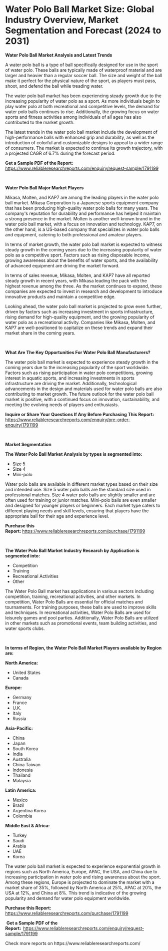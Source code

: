 <p><h1>Water Polo Ball Market Size: Global Industry Overview, Market Segmentation and Forecast (2024 to 2031)</h1></p><p><strong>Water Polo Ball Market Analysis and Latest Trends</strong></p>
<p><p>A water polo ball is a type of ball specifically designed for use in the sport of water polo. These balls are typically made of waterproof material and are larger and heavier than a regular soccer ball. The size and weight of the ball make it perfect for the physical nature of the sport, as players must pass, shoot, and defend the ball while treading water.</p><p>The water polo ball market has been experiencing steady growth due to the increasing popularity of water polo as a sport. As more individuals begin to play water polo at both recreational and competitive levels, the demand for water polo balls continues to rise. Additionally, the growing focus on water sports and fitness activities among individuals of all ages has also contributed to the market growth.</p><p>The latest trends in the water polo ball market include the development of high-performance balls with enhanced grip and durability, as well as the introduction of colorful and customizable designs to appeal to a wider range of consumers. The market is expected to continue its growth trajectory, with a projected CAGR of 6.7% during the forecast period.</p></p>
<p><strong>Get a Sample PDF of the Report:&nbsp;</strong> <a href="https://www.reliableresearchreports.com/enquiry/request-sample/1791199">https://www.reliableresearchreports.com/enquiry/request-sample/1791199</a></p>
<p>&nbsp;</p>
<p><strong>Water Polo Ball Major Market Players</strong></p>
<p><p>Mikasa, Molten, and KAP7 are among the leading players in the water polo ball market. Mikasa Corporation is a Japanese sports equipment company that has been producing high-quality water polo balls for many years. The company's reputation for durability and performance has helped it maintain a strong presence in the market. Molten is another well-known brand in the water polo ball market, with a focus on innovation and technology. KAP7, on the other hand, is a US-based company that specializes in water polo balls and equipment, catering to both professional and amateur players.</p><p>In terms of market growth, the water polo ball market is expected to witness steady growth in the coming years due to the increasing popularity of water polo as a competitive sport. Factors such as rising disposable income, growing awareness about the benefits of water sports, and the availability of advanced equipment are driving the market forward.</p><p>In terms of sales revenue, Mikasa, Molten, and KAP7 have all reported steady growth in recent years, with Mikasa leading the pack with the highest revenue among the three. As the market continues to expand, these companies are expected to invest in research and development to introduce innovative products and maintain a competitive edge.</p><p>Looking ahead, the water polo ball market is projected to grow even further, driven by factors such as increasing investment in sports infrastructure, rising demand for high-quality equipment, and the growing popularity of water polo as a recreational activity. Companies like Mikasa, Molten, and KAP7 are well-positioned to capitalize on these trends and expand their market share in the coming years.</p></p>
<p>&nbsp;</p>
<p><strong>What Are The Key Opportunities For Water Polo Ball Manufacturers?</strong></p>
<p><p>The water polo ball market is expected to experience steady growth in the coming years due to the increasing popularity of the sport worldwide. Factors such as rising participation in water polo competitions, growing interest in aquatic sports, and increasing investments in sports infrastructure are driving the market. Additionally, technological advancements in the design and materials used for water polo balls are also contributing to market growth. The future outlook for the water polo ball market is positive, with a continued focus on innovation, sustainability, and meeting the evolving needs of players and enthusiasts.</p></p>
<p><strong>Inquire or Share Your Questions If Any Before Purchasing This Report:</strong> <a href="https://www.reliableresearchreports.com/enquiry/pre-order-enquiry/1791199">https://www.reliableresearchreports.com/enquiry/pre-order-enquiry/1791199</a></p>
<p>&nbsp;</p>
<p><strong>Market Segmentation</strong></p>
<p><strong>The Water Polo Ball Market Analysis by types is segmented into:</strong></p>
<p><ul><li>Size 5</li><li>Size 4</li><li>Mini-polo</li></ul></p>
<p><p>Water polo balls are available in different market types based on their size and intended use. Size 5 water polo balls are the standard size used in professional matches. Size 4 water polo balls are slightly smaller and are often used for training or junior matches. Mini-polo balls are even smaller and designed for younger players or beginners. Each market type caters to different playing needs and skill levels, ensuring that players have the appropriate ball for their age and experience level.</p></p>
<p><strong>Purchase this Report:&nbsp;</strong><a href="https://www.reliableresearchreports.com/purchase/1791199">https://www.reliableresearchreports.com/purchase/1791199</a></p>
<p>&nbsp;</p>
<p><strong>The Water Polo Ball Market Industry Research by Application is segmented into:</strong></p>
<p><ul><li>Competition</li><li>Training</li><li>Recreational Activities</li><li>Other</li></ul></p>
<p><p>The Water Polo Ball market has applications in various sectors including competition, training, recreational activities, and other markets. In competition, Water Polo Balls are essential for official matches and tournaments. For training purposes, these balls are used to improve skills and techniques. In recreational activities, Water Polo Balls are used for leisurely games and pool parties. Additionally, Water Polo Balls are utilized in other markets such as promotional events, team building activities, and water sports clubs.</p></p>
<p>&nbsp;</p>
<p><strong>In terms of Region, the Water Polo Ball Market Players available by Region are:</strong></p>
<p>
    <p> <strong> North America: </strong>
        <ul>
            <li>United States</li>
            <li>Canada</li>
        </ul>
        </p> 
    <p> <strong> Europe: </strong>
        <ul>
            <li>Germany</li>
            <li>France</li>
            <li>U.K.</li>
            <li>Italy</li>
            <li>Russia</li>
        </ul>
        </p> 
    <p> <strong> Asia-Pacific: </strong>
        <ul>
            <li>China</li>
            <li>Japan</li>
            <li>South Korea</li>
            <li>India</li>
            <li>Australia</li>
            <li>China Taiwan</li>
            <li>Indonesia</li>
            <li>Thailand</li>
            <li>Malaysia</li>
        </ul>
        </p> 
    <p> <strong> Latin America: </strong>
        <ul>
            <li>Mexico</li>
            <li>Brazil</li>
            <li>Argentina Korea</li>
            <li>Colombia</li>
        </ul>
        </p> 
    <p> <strong> Middle East & Africa: </strong>
        <ul>
            <li>Turkey</li>
            <li>Saudi</li>
            <li>Arabia</li>
            <li>UAE</li>
            <li>Korea</li>
        </ul>
    </p>
    </p>
<p><p>The water polo ball market is expected to experience exponential growth in regions such as North America, Europe, APAC, the USA, and China due to increasing participation in water polo and rising awareness about the sport. Among these regions, Europe is projected to dominate the market with a market share of 35%, followed by North America at 25%, APAC at 20%, the USA at 12%, and China at 8%. This trend is indicative of the growing popularity and demand for water polo equipment worldwide.</p></p>
<p><strong>Purchase this Report: </strong><a href="https://www.reliableresearchreports.com/purchase/1791199">https://www.reliableresearchreports.com/purchase/1791199</a></p>
<p>&nbsp;<strong>Get a Sample PDF of the Report:&nbsp;&nbsp;</strong><a href="https://www.reliableresearchreports.com/enquiry/request-sample/1791199">https://www.reliableresearchreports.com/enquiry/request-sample/1791199</a></p>
<p><strong></strong></p>
<p>Check more reports on https://www.reliableresearchreports.com/</p>